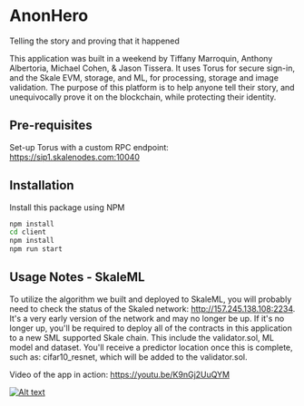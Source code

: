 # AnonHero
Telling the story and proving that it happened

This application was built in a weekend by Tiffany Marroquin, Anthony Albertoria, Michael Cohen, & Jason Tissera.
It uses Torus for secure sign-in, and the Skale EVM, storage, and ML, for processing, storage and image validation.
The purpose of this platform is to help anyone tell their story, and unequivocally prove it on the blockchain, while protecting their identity.

## Pre-requisites
Set-up Torus with a custom RPC endpoint: 
https://sip1.skalenodes.com:10040

## Installation

Install this package using NPM

```bash
npm install
cd client
npm install
npm run start
```

## Usage Notes - SkaleML

To utilize the algorithm we built and deployed to SkaleML, you will probably need to check the status of the Skaled network:
http://157.245.138.108:2234. It's a very early version of the network and may no longer be up.
If it's no longer up, you'll be required to deploy all of the contracts in this application to a new SML supported Skale chain. This include the validator.sol, ML model and dataset. You'll receive a predictor location once this is complete, such as: cifar10_resnet, which will be added to the validator.sol.

Video of the app in action: https://youtu.be/K9nGj2UuQYM

[![Alt text](https://img.youtube.com/vi/K9nGj2UuQYM/0.jpg)](https://www.youtube.com/watch?v=K9nGj2UuQYM)
